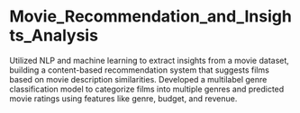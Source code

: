 # Movie_Recommendation_and_Insights_Analysis
Utilized NLP and machine learning to extract insights from a movie dataset, building a content-based recommendation system that suggests films based on movie description similarities. Developed a multilabel genre classification model to categorize films into multiple genres and predicted movie ratings using features like genre, budget, and revenue.
